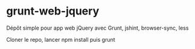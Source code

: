 # grunt-web-jquery
Dépôt simple pour app web jQuery avec Grunt, jshint, browser-sync, less

Cloner le repo, lancer npm install puis grunt
